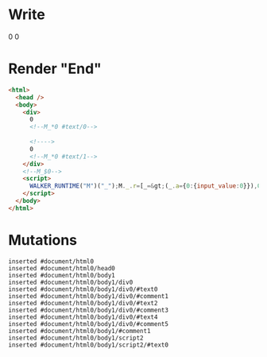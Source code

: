 # Write
  <div>0<!--M_*0 #text/0--> <!>0<!--M_*0 #text/1--></div><!--M_$0--><script>WALKER_RUNTIME("M")("_");M._.r=[_=>(_.a={0:{input_value:0}}),0,"packages/translator-tags/src/__tests__/fixtures/user-effect-abort-signal/template.marko_0_input_value",0];M._.w()</script>


# Render "End"
```html
<html>
  <head />
  <body>
    <div>
      0
      <!--M_*0 #text/0-->
       
      <!---->
      0
      <!--M_*0 #text/1-->
    </div>
    <!--M_$0-->
    <script>
      WALKER_RUNTIME("M")("_");M._.r=[_=&gt;(_.a={0:{input_value:0}}),0,"packages/translator-tags/src/__tests__/fixtures/user-effect-abort-signal/template.marko_0_input_value",0];M._.w()
    </script>
  </body>
</html>
```

# Mutations
```
inserted #document/html0
inserted #document/html0/head0
inserted #document/html0/body1
inserted #document/html0/body1/div0
inserted #document/html0/body1/div0/#text0
inserted #document/html0/body1/div0/#comment1
inserted #document/html0/body1/div0/#text2
inserted #document/html0/body1/div0/#comment3
inserted #document/html0/body1/div0/#text4
inserted #document/html0/body1/div0/#comment5
inserted #document/html0/body1/#comment1
inserted #document/html0/body1/script2
inserted #document/html0/body1/script2/#text0
```